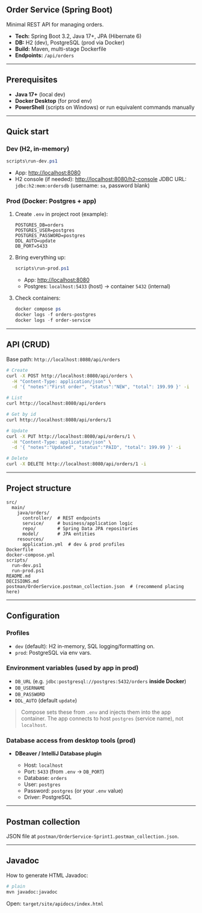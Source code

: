 
## Order Service (Spring Boot)

Minimal REST API for managing orders.

* **Tech:** Spring Boot 3.2, Java 17+, JPA (Hibernate 6)
* **DB:** H2 (dev), PostgreSQL (prod via Docker)
* **Build:** Maven, multi-stage Dockerfile
* **Endpoints:** `/api/orders`

---

## Prerequisites

* **Java 17+** (local dev)
* **Docker Desktop** (for prod env)
* **PowerShell** (scripts on Windows) or run equivalent commands manually

---

## Quick start

### Dev (H2, in-memory)

```powershell
scripts\run-dev.ps1
```

* App: [http://localhost:8080](http://localhost:8080)
* H2 console (if needed): [http://localhost:8080/h2-console](http://localhost:8080/h2-console)
  JDBC URL: `jdbc:h2:mem:ordersdb` (username: `sa`, password blank)

### Prod (Docker: Postgres + app)

1. Create `.env` in project root (example):

   ```
   POSTGRES_DB=orders
   POSTGRES_USER=postgres
   POSTGRES_PASSWORD=postgres
   DDL_AUTO=update
   DB_PORT=5433
   ```

2. Bring everything up:

   ```powershell
   scripts\run-prod.ps1
   ```

    * App: [http://localhost:8080](http://localhost:8080)
    * Postgres: `localhost:5433` (host) → container `5432` (internal)

3. Check containers:

   ```powershell
   docker compose ps
   docker logs -f orders-postgres
   docker logs -f order-service
   ```

---

## API (CRUD)

Base path: `http://localhost:8080/api/orders`

```bash
# Create
curl -X POST http://localhost:8080/api/orders \
  -H "Content-Type: application/json" \
  -d '{ "notes":"First order", "status":"NEW", "total": 199.99 }' -i

# List
curl http://localhost:8080/api/orders

# Get by id
curl http://localhost:8080/api/orders/1

# Update
curl -X PUT http://localhost:8080/api/orders/1 \
  -H "Content-Type: application/json" \
  -d '{ "notes":"Updated", "status":"PAID", "total": 199.99 }' -i

# Delete
curl -X DELETE http://localhost:8080/api/orders/1 -i
```

---

## Project structure

```
src/
  main/
    java/orders/
      controller/  # REST endpoints
      service/     # business/application logic
      repo/        # Spring Data JPA repositories
      model/       # JPA entities
    resources/
      application.yml  # dev & prod profiles
Dockerfile
docker-compose.yml
scripts/
  run-dev.ps1
  run-prod.ps1
README.md
DECISIONS.md
postman/OrderService.postman_collection.json  # (recommend placing here)
```

---

## Configuration

### Profiles

* `dev` (default): H2 in-memory, SQL logging/formatting on.
* `prod`: PostgreSQL via env vars.

### Environment variables (used by app in prod)

* `DB_URL` (e.g. `jdbc:postgresql://postgres:5432/orders` **inside Docker**)
* `DB_USERNAME`
* `DB_PASSWORD`
* `DDL_AUTO` (default `update`)

> Compose sets these from `.env` and injects them into the app container.
> The app connects to host `postgres` (service name), not `localhost`.

### Database access from desktop tools (prod)

* **DBeaver / IntelliJ Database plugin**

    * Host: `localhost`
    * Port: `5433` (from `.env` → `DB_PORT`)
    * Database: `orders`
    * User: `postgres`
    * Password: `postgres` (or your `.env` value)
    * Driver: PostgreSQL

---

## Postman collection

JSON file at `postman/OrderService-Sprint1.postman_collection.json`.

---

## Javadoc

How to generate HTML Javadoc:

```bash
# plain
mvn javadoc:javadoc
```

Open: `target/site/apidocs/index.html`

